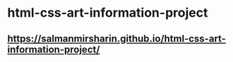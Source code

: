 # html-css-art-information-project
## https://salmanmirsharin.github.io/html-css-art-information-project/

